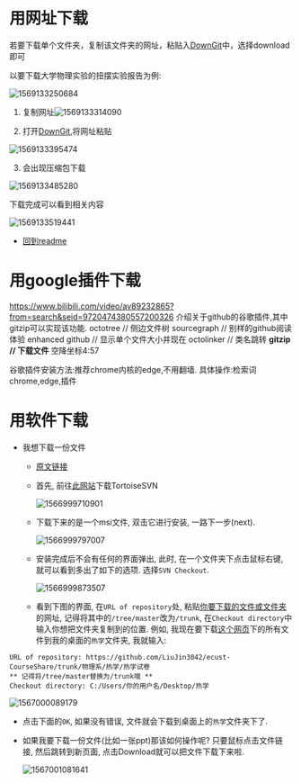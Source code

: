 # 用网址下载

若要下载单个文件夹，复制该文件夹的网址，粘贴入[DownGit](http://zhoudaxiaa.gitee.io/downgit/#/home)中，选择download即可
    
以要下载大学物理实验的扭摆实验报告为例:
    
![1569133250684](%E4%B8%8B%E8%BD%BD%E4%B8%80%E4%BB%BD%E6%96%87%E4%BB%B6.assets/1569133250684.png)
    
1. 复制网址![1569133314090](%E4%B8%8B%E8%BD%BD%E4%B8%80%E4%BB%BD%E6%96%87%E4%BB%B6.assets/1569133314090.png)
  
2. 打开[DownGit](http://zhoudaxiaa.gitee.io/downgit/#/home),将网址粘贴


![1569133395474](%E4%B8%8B%E8%BD%BD%E4%B8%80%E4%BB%BD%E6%96%87%E4%BB%B6.assets/1569133395474.png)
    
3. 会出现压缩包下载


![1569133485280](%E4%B8%8B%E8%BD%BD%E4%B8%80%E4%BB%BD%E6%96%87%E4%BB%B6.assets/1569133485280.png)
    
下载完成可以看到相关内容
    
![1569133519441](%E4%B8%8B%E8%BD%BD%E4%B8%80%E4%BB%BD%E6%96%87%E4%BB%B6.assets/1569133519441.png)

* [回到readme](../readme.md)

# 用google插件下载

https://www.bilibili.com/video/av89232865?from=search&seid=9720474380557200326
介绍关于github的谷歌插件,其中gitzip可以实现该功能.
octotree // 侧边文件树
sourcegraph // 别样的github阅读体验
enhanced github // 显示单个文件大小并现在
octolinker // 类名跳转
**gitzip // 下载文件** 空降坐标4:57

谷歌插件安装方法:推荐chrome内核的edge,不用翻墙.
具体操作:检索词 chrome,edge,插件

# 用软件下载

* 我想下载一份文件

  * [原文链接](https://www.cnblogs.com/SH170706/p/11015049.html)

  * 首先, 前往[此网站](https://tortoisesvn.net/downloads.html)下载TortoiseSVN

    ![1566999710901](./下载一份文件.assets/1566999710901.png)
    
  * 下载下来的是一个msi文件, 双击它进行安装, 一路下一步(next).
  
    ![1566999797007](./下载一份文件.assets/1566999797007.png)
  
  * 安装完成后不会有任何的界面弹出, 此时, 在一个文件夹下点击鼠标右键, 就可以看到多出了如下的选项. 选择`SVN Checkout`.
  
    ![1566999873507](./下载一份文件.assets/1566999873507.png)
  
  * 看到下图的界面, 在`URL of repository`处, 粘贴<u>你要下载的文件或文件夹</u>的网址, 记得将其中的`/tree/master`改为`/trunk`, 在`Checkout directory`中输入你想把文件夹复制到的位置. 例如, 我现在要下载[这个网页](https://github.com/LiuJin3042/ecust-CourseShare/tree/master/%E7%89%A9%E7%90%86%E7%B3%BB/%E7%83%AD%E5%AD%A6/%E7%83%AD%E5%AD%A6%E8%AF%95%E5%8D%B7)下的所有文件到我的桌面的`热学`文件夹, 我就输入: 
```
URL of repository: https://github.com/LiuJin3042/ecust-CourseShare/trunk/物理系/热学/热学试卷
** 记得将/tree/master替换为/trunk哦 **
Checkout directory: C:/Users/你的用户名/Desktop/热学
```


![1567000089179](./下载一份文件.assets/1567000089179.png)

  * 点击下面的`OK`, 如果没有错误, 文件就会下载到桌面上的`热学`文件夹下了.

  * 如果我要下载一份文件(比如一张ppt)那该如何操作呢? 只要鼠标点击文件链接, 然后跳转到新页面, 点击Download就可以把文件下载下来啦. 

    ![1567001081641](./下载一份文件.assets/1567001081641.png)
    

